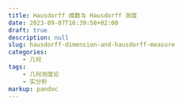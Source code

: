 ```yaml
---
title: Hausdorff 维数与 Hausdorff 测度
date: 2023-09-07T16:39:58+02:00
draft: true
description: null
slug: hausdorff-dimension-and-hausdorff-measure
categories:
    - 几何
tags:
    - 几何测度论
    - 实分析
markup: pandoc
---
```


